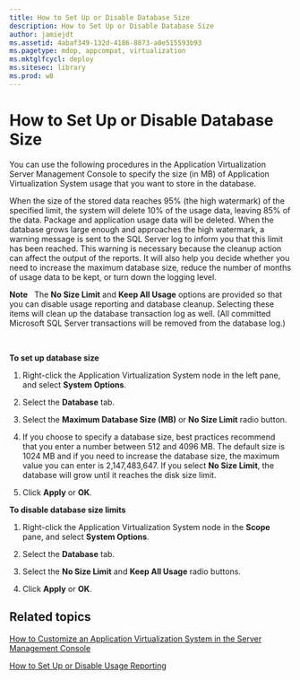 ```yaml
---
title: How to Set Up or Disable Database Size
description: How to Set Up or Disable Database Size
author: jamiejdt
ms.assetid: 4abaf349-132d-4186-8873-a0e515593b93
ms.pagetype: mdop, appcompat, virtualization
ms.mktglfcycl: deploy
ms.sitesec: library
ms.prod: w8
---
```



# How to Set Up or Disable Database Size


You can use the following procedures in the Application Virtualization Server Management Console to specify the size (in MB) of Application Virtualization System usage that you want to store in the database.

When the size of the stored data reaches 95% (the high watermark) of the specified limit, the system will delete 10% of the usage data, leaving 85% of the data. Package and application usage data will be deleted. When the database grows large enough and approaches the high watermark, a warning message is sent to the SQL Server log to inform you that this limit has been reached. This warning is necessary because the cleanup action can affect the output of the reports. It will also help you decide whether you need to increase the maximum database size, reduce the number of months of usage data to be kept, or turn down the logging level.

**Note**  
The **No Size Limit** and **Keep All Usage** options are provided so that you can disable usage reporting and database cleanup. Selecting these items will clean up the database transaction log as well. (All committed Microsoft SQL Server transactions will be removed from the database log.)

 

**To set up database size**

1.  Right-click the Application Virtualization System node in the left pane, and select **System Options**.

2.  Select the **Database** tab.

3.  Select the **Maximum Database Size (MB)** or **No Size Limit** radio button.

4.  If you choose to specify a database size, best practices recommend that you enter a number between 512 and 4096 MB. The default size is 1024 MB and if you need to increase the database size, the maximum value you can enter is 2,147,483,647. If you select **No Size Limit**, the database will grow until it reaches the disk size limit.

5.  Click **Apply** or **OK**.

**To disable database size limits**

1.  Right-click the Application Virtualization System node in the **Scope** pane, and select **System Options**.

2.  Select the **Database** tab.

3.  Select the **No Size Limit** and **Keep All Usage** radio buttons.

4.  Click **Apply** or **OK**.

## Related topics


[How to Customize an Application Virtualization System in the Server Management Console](how-to-customize-an-application-virtualization-system-in-the-server-management-console.md)

[How to Set Up or Disable Usage Reporting](how-to-set-up-or-disable-usage-reporting.md)

 

 





